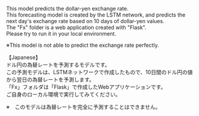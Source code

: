 This model predicts the dollar-yen exchange rate.<br>
This forecasting model is created by the LSTM network, and predicts the next day's exchange rate based on 10 days of dollar-yen values.<br>
The "Fx" folder is a web application created with "Flask".<br>
Please try to run it in your local environment.<br>

※This model is not able to predict the exchange rate perfectly.<br>

【Japanese】<br>
ドル円の為替レートを予測するモデルです。<br>
この予測モデルは、LSTMネットワークで作成したもので、10日間のドル円の値から翌日の為替レートを予測します。<br>
「Fx」フォルダは「Flask」で作成したWebアプリケーションです。<br>
ご自身のローカル環境で実行してみてください。<br>

※　このモデルは為替レートを完全に予測することはできません。<br>
